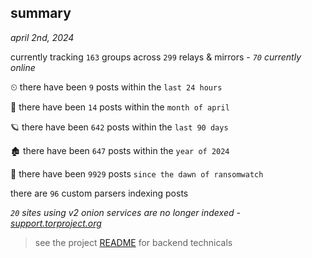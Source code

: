 
## summary
_april 2nd, 2024_

currently tracking `163` groups across `299` relays & mirrors - _`70` currently online_

⏲ there have been `9` posts within the `last 24 hours`

🦈 there have been `14` posts within the `month of april`

🪐 there have been `642` posts within the `last 90 days`

🏚 there have been `647` posts within the `year of 2024`

🦕 there have been `9929` posts `since the dawn of ransomwatch`

there are `96` custom parsers indexing posts

_`20` sites using v2 onion services are no longer indexed - [support.torproject.org](https://support.torproject.org/onionservices/v2-deprecation/)_

> see the project [README](https://github.com/joshhighet/ransomwatch#ransomwatch--) for backend technicals
